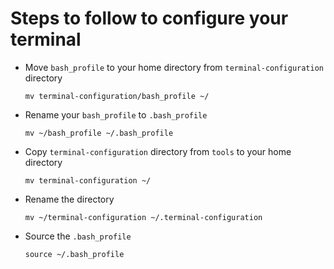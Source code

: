 # Steps to follow to configure your terminal

- Move `bash_profile` to your home directory from `terminal-configuration` directory


  ```mv terminal-configuration/bash_profile ~/```

- Rename your `bash_profile` to `.bash_profile`


  ```mv ~/bash_profile ~/.bash_profile```

- Copy `terminal-configuration` directory from `tools` to your home directory


  ```mv terminal-configuration ~/```

- Rename the directory


  ```mv ~/terminal-configuration ~/.terminal-configuration```

- Source the `.bash_profile`


  ```source ~/.bash_profile```
